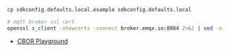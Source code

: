 ```bash
cp sdkconfig.defaults.local.example sdkconfig.defaults.local

# mqtt broker ssl cert
openssl s_client -showcerts -connect broker.emqx.io:8084 2>&1 | sed -n "1,/Root/d; /BEGIN/,/END/p" | openssl x509 -outform PEM >main/mqtt_emqx_io.pem
```

- [CBOR Playground](https://cbor.me)

